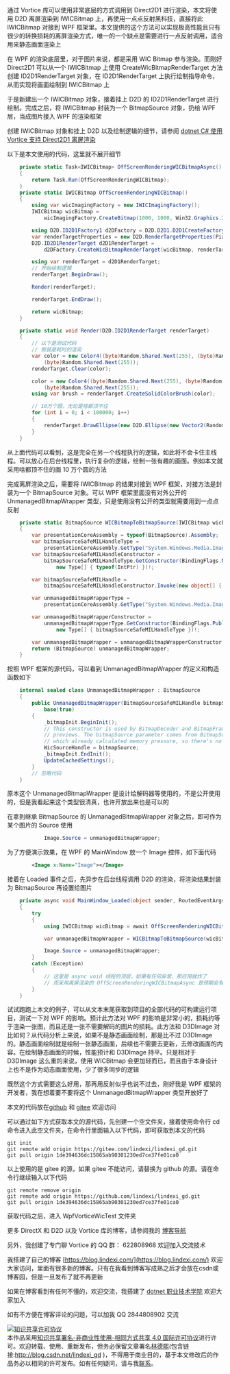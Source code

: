 
通过 Vortice 库可以使用非常底层的方式调用到 Direct2D1 进行渲染，本文将使用 D2D 离屏渲染到 IWICBitmap 上，再使用一点点反射黑科技，直接将此 IWICBitmap 对接到 WPF 框架里。本文提供的这个方法可以实现极高性能且只有很少的转换损耗的离屏渲染方式，唯一的一个缺点是需要进行一点反射调用，适合用来静态画面渲染上

<!--more-->



<!-- 标签：C#,D2D,DirectX,Vortice,Direct2D, -->
<!-- 博客 -->
<!-- 发布 -->

在 WPF 的渲染底层里，对于图片来说，都是采用 WIC Bitmap 参与渲染。而刚好 Direct2D1 可以从一个 IWICBitmap 上使用 CreateWicBitmapRenderTarget 方法创建 ID2D1RenderTarget 对象，在 ID2D1RenderTarget 上执行绘制指导命令，从而实现将画面绘制到 IWICBitmap 上

于是新建出一个 IWICBitmap 对象，接着挂上 D2D 的 ID2D1RenderTarget 进行绘制。完成之后，将 IWICBitmap 封装为一个 BitmapSource 对象，扔给 WPF 层，当成图片接入 WPF 的渲染框架

创建 IWICBitmap 对象和挂上 D2D 以及绘制逻辑的细节，请参阅 [dotnet C# 使用 Vortice 支持 Direct2D1 离屏渲染](https://blog.lindexi.com/post/dotnet-C-%E4%BD%BF%E7%94%A8-Vortice-%E6%94%AF%E6%8C%81-Direct2D1-%E7%A6%BB%E5%B1%8F%E6%B8%B2%E6%9F%93.html )

以下是本文使用的代码，这里就不展开细节

```csharp
    private static Task<IWICBitmap> OffScreenRenderingWICBitmapAsync()
    {
        return Task.Run(OffScreenRenderingWICBitmap);
    }
    private static IWICBitmap OffScreenRenderingWICBitmap()
    {
        using var wicImagingFactory = new IWICImagingFactory();
        IWICBitmap wicBitmap =
            wicImagingFactory.CreateBitmap(1000, 1000, Win32.Graphics.Imaging.Apis.GUID_WICPixelFormat32bppPBGRA);

        using D2D.ID2D1Factory1 d2DFactory = D2D.D2D1.D2D1CreateFactory<D2D.ID2D1Factory1>();
        var renderTargetProperties = new D2D.RenderTargetProperties(PixelFormat.Premultiplied);
        D2D.ID2D1RenderTarget d2D1RenderTarget =
            d2DFactory.CreateWicBitmapRenderTarget(wicBitmap, renderTargetProperties);

        using var renderTarget = d2D1RenderTarget;
        // 开始绘制逻辑
        renderTarget.BeginDraw();

        Render(renderTarget);

        renderTarget.EndDraw();

        return wicBitmap;
    }

    private static void Render(D2D.ID2D1RenderTarget renderTarget)
    {
        // 以下是测试代码
        // 假装是耗时的渲染
        var color = new Color4((byte)Random.Shared.Next(255), (byte)Random.Shared.Next(255),
            (byte)Random.Shared.Next(255));
        renderTarget.Clear(color);

        color = new Color4((byte)Random.Shared.Next(255), (byte)Random.Shared.Next(255),
            (byte)Random.Shared.Next(255));
        using var brush = renderTarget.CreateSolidColorBrush(color);

        // 10万个圆，无论是啥都顶不住
        for (int i = 0; i < 100000; i++)
        {
            renderTarget.DrawEllipse(new D2D.Ellipse(new Vector2(Random.Shared.Next(900), Random.Shared.Next(900)),Random.Shared.Next(1,5), Random.Shared.Next(1, 5)),brush,Random.Shared.Next(1,2));
        }
    }
```

从上面代码可以看到，这是完全在另一个线程执行的逻辑，如此将不会卡住主线程。可以放心在后台线程里，执行复杂的逻辑，绘制一张有趣的画面。例如本文就采用啥都顶不住的画 10 万个圆的方法

完成离屏渲染之后，需要将 IWICBitmap 的结果对接到 WPF 框架，对接方法是封装为一个 BitmapSource 对象。可以 WPF 框架里面没有对外公开的 UnmanagedBitmapWrapper 类型，只是使用没有公开的类型就需要用到一点点反射

```csharp
    private static BitmapSource WICBitmapToBitmapSource(IWICBitmap wicBitmap)
    {
        var presentationCoreAssembly = typeof(BitmapSource).Assembly;
        var bitmapSourceSafeMILHandleType =
            presentationCoreAssembly.GetType("System.Windows.Media.Imaging.BitmapSourceSafeMILHandle", throwOnError: true)!;
        var bitmapSourceSafeMILHandleConstructor =
            bitmapSourceSafeMILHandleType.GetConstructor(BindingFlags.NonPublic | BindingFlags.Instance,
                new Type[] { typeof(IntPtr) })!;

        var bitmapSourceSafeMILHandle =
            bitmapSourceSafeMILHandleConstructor.Invoke(new object[] { wicBitmap.NativePointer });

        var unmanagedBitmapWrapperType =
            presentationCoreAssembly.GetType("System.Windows.Media.Imaging.UnmanagedBitmapWrapper")!;

        var unmanagedBitmapWrapperConstructor =
            unmanagedBitmapWrapperType.GetConstructor(BindingFlags.Public | BindingFlags.Instance,
                new Type[] { bitmapSourceSafeMILHandleType })!;

        var unmanagedBitmapWrapper = unmanagedBitmapWrapperConstructor.Invoke(new object[] { bitmapSourceSafeMILHandle });
        return (BitmapSource) unmanagedBitmapWrapper;
    }
```

按照 WPF 框架的源代码，可以看到 UnmanagedBitmapWrapper 的定义和构造函数如下

```csharp
    internal sealed class UnmanagedBitmapWrapper : BitmapSource
    {
        public UnmanagedBitmapWrapper(BitmapSourceSafeMILHandle bitmapSource) :
            base(true)
        {            
            _bitmapInit.BeginInit();
            // This constructor is used by BitmapDecoder and BitmapFrameDecode for thumbnails and
            // previews. The bitmapSource parameter comes from BitmapSource.CreateCachedBitmap
            // which already calculated memory pressure, so there's no need to do it here.
            WicSourceHandle = bitmapSource;
            _bitmapInit.EndInit();
            UpdateCachedSettings();
        }
        // 忽略代码
    }
```

原本这个 UnmanagedBitmapWrapper 是设计给解码器等使用的，不是公开使用的，但是我看起来这个类型很清真，也许开放出来也是可以的

在拿到继承 BitmapSource 的 UnmanagedBitmapWrapper 对象之后，即可作为某个图片的 Source 使用

```csharp
            Image.Source = unmanagedBitmapWrapper;
```

为了方便演示效果，在 WPF 的 MainWindow 放一个 Image 控件，如下面代码

```xml
        <Image x:Name="Image"></Image>
```

接着在 Loaded 事件之后，先异步在后台线程调用 D2D 的渲染，将渲染结果封装为 BitmapSource 再设置给图片

```csharp
    private async void MainWindow_Loaded(object sender, RoutedEventArgs e)
    {
        try
        {
            using IWICBitmap wicBitmap = await OffScreenRenderingWICBitmapAsync();

            var unmanagedBitmapWrapper = WICBitmapToBitmapSource(wicBitmap);

            Image.Source = unmanagedBitmapWrapper;
        }
        catch (Exception)
        {
            // 这里是 async void 线程的顶层，如果有任何异常，那应用就炸了
            // 而采用离屏渲染的 OffScreenRenderingWICBitmapAsync 是预期会有很多奇怪的异常
        }
    }
```

试试跑跑上本文的例子，可以从文本末尾获取到项目的全部代码的可构建运行项目，测试一下对 WPF 的影响。预计此方法对 WPF 的影响是非常小的，损耗约等于渲染一张图，而且还是一张不需要解码的图片的损耗。此方法和 D3DImage 对比如何？从代码分析上来说，如果不是静态画面绘制，那是比不过 D3DImage 的。静态画面绘制就是绘制一张静态画面，后续也不需要去更新，去修改画面的内容。在绘制静态画面的时候，性能预计和 D3DImage 持平。只是相对于 D3DImage 这么重的来说，使用 WICBitmap 会更加轻而已，而且由于本身设计上也不是作为动态画面使用，少了很多同步的逻辑

既然这个方式需要这么好用，那再用反射似乎也说不过去，刚好我是 WPF 框架的开发者，我在想着要不要将这个 UnmanagedBitmapWrapper 类型开放好了

本文的代码放在[github](https://github.com/lindexi/lindexi_gd/tree/1de394636dc15865ab90301230ed7ce37fe01ca0/WpfVorticeWicTest) 和 [gitee](https://gitee.com/lindexi/lindexi_gd/tree/1de394636dc15865ab90301230ed7ce37fe01ca0/WpfVorticeWicTest) 欢迎访问

可以通过如下方式获取本文的源代码，先创建一个空文件夹，接着使用命令行 cd 命令进入此空文件夹，在命令行里面输入以下代码，即可获取到本文的代码

```
git init
git remote add origin https://gitee.com/lindexi/lindexi_gd.git
git pull origin 1de394636dc15865ab90301230ed7ce37fe01ca0
```

以上使用的是 gitee 的源，如果 gitee 不能访问，请替换为 github 的源。请在命令行继续输入以下代码

```
git remote remove origin
git remote add origin https://github.com/lindexi/lindexi_gd.git
git pull origin 1de394636dc15865ab90301230ed7ce37fe01ca0
```

获取代码之后，进入 WpfVorticeWicTest 文件夹

更多 DirectX 和 D2D 以及 Vortice 库的博客，请参阅我的 [博客导航](https://blog.lindexi.com/post/%E5%8D%9A%E5%AE%A2%E5%AF%BC%E8%88%AA.html )

另外，我创建了专门聊 Vortice 的 QQ 群： 622808968 欢迎加入交流技术


我搭建了自己的博客 [https://blog.lindexi.com/](https://blog.lindexi.com/) 欢迎大家访问，里面有很多新的博客。只有在我看到博客写成熟之后才会放在csdn或博客园，但是一旦发布了就不再更新

如果在博客看到有任何不懂的，欢迎交流，我搭建了 [dotnet 职业技术学院](https://t.me/dotnet_campus) 欢迎大家加入

如有不方便在博客评论的问题，可以加我 QQ 2844808902 交流

<a rel="license" href="http://creativecommons.org/licenses/by-nc-sa/4.0/"><img alt="知识共享许可协议" style="border-width:0" src="https://licensebuttons.net/l/by-nc-sa/4.0/88x31.png" /></a><br />本作品采用<a rel="license" href="http://creativecommons.org/licenses/by-nc-sa/4.0/">知识共享署名-非商业性使用-相同方式共享 4.0 国际许可协议</a>进行许可。欢迎转载、使用、重新发布，但务必保留文章署名[林德熙](http://blog.csdn.net/lindexi_gd)(包含链接:http://blog.csdn.net/lindexi_gd )，不得用于商业目的，基于本文修改后的作品务必以相同的许可发布。如有任何疑问，请与我[联系](mailto:lindexi_gd@163.com)。